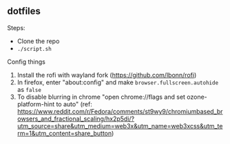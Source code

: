 ## dotfiles

Steps:

 - Clone the repo
 - `./script.sh`

Config things

1. Install the rofi with wayland fork (https://github.com/lbonn/rofi)
2. In firefox, enter "about:config" and make `browser.fullscreen.autohide` as `false`
3. To disable blurring in chrome "open chrome://flags and set ozone-platform-hint to auto" (ref: https://www.reddit.com/r/Fedora/comments/st9wy9/chromiumbased_browsers_and_fractional_scaling/hx2p5di/?utm_source=share&utm_medium=web3x&utm_name=web3xcss&utm_term=1&utm_content=share_button)
